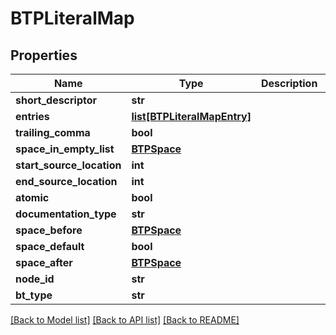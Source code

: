 # BTPLiteralMap

## Properties
Name | Type | Description | Notes
------------ | ------------- | ------------- | -------------
**short_descriptor** | **str** |  | [optional] 
**entries** | [**list[BTPLiteralMapEntry]**](BTPLiteralMapEntry.md) |  | [optional] 
**trailing_comma** | **bool** |  | [optional] 
**space_in_empty_list** | [**BTPSpace**](BTPSpace.md) |  | [optional] 
**start_source_location** | **int** |  | [optional] 
**end_source_location** | **int** |  | [optional] 
**atomic** | **bool** |  | [optional] 
**documentation_type** | **str** |  | [optional] 
**space_before** | [**BTPSpace**](BTPSpace.md) |  | [optional] 
**space_default** | **bool** |  | [optional] 
**space_after** | [**BTPSpace**](BTPSpace.md) |  | [optional] 
**node_id** | **str** |  | [optional] 
**bt_type** | **str** |  | [optional] 

[[Back to Model list]](../README.md#documentation-for-models) [[Back to API list]](../README.md#documentation-for-api-endpoints) [[Back to README]](../README.md)


